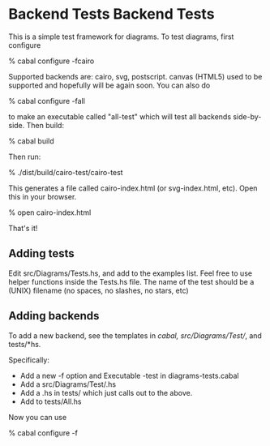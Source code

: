 Backend Tests
Backend Tests
=============

This is a simple test framework for diagrams.
To test diagrams, first configure

% cabal configure -fcairo

Supported backends are: cairo, svg, postscript.  canvas (HTML5) used
to be supported and hopefully will be again soon. You can also do

% cabal configure -fall

to make an executable called "all-test" which will test all backends
side-by-side. Then build:

% cabal build

Then run:

% ./dist/build/cairo-test/cairo-test

This generates a file called cairo-index.html (or svg-index.html, etc).
Open this in your browser.

% open cairo-index.html

That's it!

Adding tests
------------

Edit src/Diagrams/Tests.hs, and add to the examples list. Feel free to use
helper functions inside the Tests.hs file. The name of the test should be
a (UNIX) filename (no spaces, no slashes, no stars, etc)

Adding backends
---------------

To add a new backend, see the templates in *cabal,
src/Diagrams/Test/*, and tests/*hs.

Specifically:
 * Add a new -f<FOO> option and Executable <FOO>-test in diagrams-tests.cabal
 * Add a src/Diagrams/Test/<FOO>.hs
 * Add a <FOO>.hs in tests/ which just calls out to the above.
 * Add <FOO> to tests/All.hs

Now you can use

% cabal configure -f<FOO>
